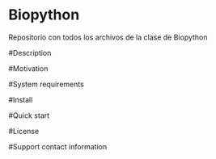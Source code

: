 # Biopython
Repositorio con todos los archivos de la clase de Biopython

#Description

#Motivation

#System requirements

#Install

#Quick start

#License

#Support contact information
